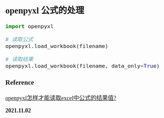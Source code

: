 <font size=4 face='楷体'>

## openpyxl 公式的处理

```python
import openpyxl

# 读取公式
openpyxl.load_workbook(filename)

# 读取结果
openpyxl.load_workbook(filename, data_only=True)
```

### Reference

[openpyxl怎样才能读取excel中公式的结果值?](https://www.zhihu.com/question/264788304)

**2021.11.02**
